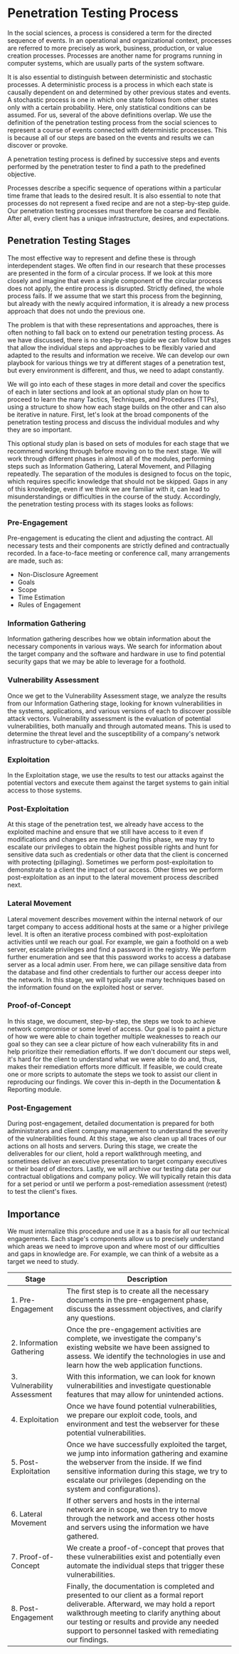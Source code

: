 # Penetration Testing Process

In the social sciences, a process is considered a term for the directed sequence of events. In an operational and organizational context, processes are referred to more precisely as work, business, production, or value creation processes. Processes are another name for programs running in computer systems, which are usually parts of the system software.

It is also essential to distinguish between deterministic and stochastic processes. A deterministic process is a process in which each state is causally dependent on and determined by other previous states and events. A stochastic process is one in which one state follows from other states only with a certain probability. Here, only statistical conditions can be assumed. For us, several of the above definitions overlap. We use the definition of the penetration testing process from the social sciences to represent a course of events connected with deterministic processes. This is because all of our steps are based on the events and results we can discover or provoke.

A penetration testing process is defined by successive steps and events performed by the penetration tester to find a path to the predefined objective.

Processes describe a specific sequence of operations within a particular time frame that leads to the desired result. It is also essential to note that processes do not represent a fixed recipe and are not a step-by-step guide. Our penetration testing processes must therefore be coarse and flexible. After all, every client has a unique infrastructure, desires, and expectations.

## Penetration Testing Stages

The most effective way to represent and define these is through interdependent stages. We often find in our research that these processes are presented in the form of a circular process. If we look at this more closely and imagine that even a single component of the circular process does not apply, the entire process is disrupted. Strictly defined, the whole process fails. If we assume that we start this process from the beginning, but already with the newly acquired information, it is already a new process approach that does not undo the previous one.

The problem is that with these representations and approaches, there is often nothing to fall back on to extend our penetration testing process. As we have discussed, there is no step-by-step guide we can follow but stages that allow the individual steps and approaches to be flexibly varied and adapted to the results and information we receive. We can develop our own playbook for various things we try at different stages of a penetration test, but every environment is different, and thus, we need to adapt constantly.

We will go into each of these stages in more detail and cover the specifics of each in later sections and look at an optional study plan on how to proceed to learn the many Tactics, Techniques, and Procedures (TTPs), using a structure to show how each stage builds on the other and can also be iterative in nature. First, let's look at the broad components of the penetration testing process and discuss the individual modules and why they are so important.

This optional study plan is based on sets of modules for each stage that we recommend working through before moving on to the next stage. We will work through different phases in almost all of the modules, performing steps such as Information Gathering, Lateral Movement, and Pillaging repeatedly. The separation of the modules is designed to focus on the topic, which requires specific knowledge that should not be skipped. Gaps in any of this knowledge, even if we think we are familiar with it, can lead to misunderstandings or difficulties in the course of the study. Accordingly, the penetration testing process with its stages looks as follows:

### Pre-Engagement

Pre-engagement is educating the client and adjusting the contract. All necessary tests and their components are strictly defined and contractually recorded. In a face-to-face meeting or conference call, many arrangements are made, such as:

- Non-Disclosure Agreement
- Goals
- Scope
- Time Estimation
- Rules of Engagement

### Information Gathering

Information gathering describes how we obtain information about the necessary components in various ways. We search for information about the target company and the software and hardware in use to find potential security gaps that we may be able to leverage for a foothold.

### Vulnerability Assessment

Once we get to the Vulnerability Assessment stage, we analyze the results from our Information Gathering stage, looking for known vulnerabilities in the systems, applications, and various versions of each to discover possible attack vectors. Vulnerability assessment is the evaluation of potential vulnerabilities, both manually and through automated means. This is used to determine the threat level and the susceptibility of a company's network infrastructure to cyber-attacks.

### Exploitation

In the Exploitation stage, we use the results to test our attacks against the potential vectors and execute them against the target systems to gain initial access to those systems.

### Post-Exploitation

At this stage of the penetration test, we already have access to the exploited machine and ensure that we still have access to it even if modifications and changes are made. During this phase, we may try to escalate our privileges to obtain the highest possible rights and hunt for sensitive data such as credentials or other data that the client is concerned with protecting (pillaging). Sometimes we perform post-exploitation to demonstrate to a client the impact of our access. Other times we perform post-exploitation as an input to the lateral movement process described next.

### Lateral Movement

Lateral movement describes movement within the internal network of our target company to access additional hosts at the same or a higher privilege level. It is often an iterative process combined with post-exploitation activities until we reach our goal. For example, we gain a foothold on a web server, escalate privileges and find a password in the registry. We perform further enumeration and see that this password works to access a database server as a local admin user. From here, we can pillage sensitive data from the database and find other credentials to further our access deeper into the network. In this stage, we will typically use many techniques based on the information found on the exploited host or server.

### Proof-of-Concept

In this stage, we document, step-by-step, the steps we took to achieve network compromise or some level of access. Our goal is to paint a picture of how we were able to chain together multiple weaknesses to reach our goal so they can see a clear picture of how each vulnerability fits in and help prioritize their remediation efforts. If we don't document our steps well, it's hard for the client to understand what we were able to do and, thus, makes their remediation efforts more difficult. If feasible, we could create one or more scripts to automate the steps we took to assist our client in reproducing our findings. We cover this in-depth in the Documentation & Reporting module.

### Post-Engagement

During post-engagement, detailed documentation is prepared for both administrators and client company management to understand the severity of the vulnerabilities found. At this stage, we also clean up all traces of our actions on all hosts and servers. During this stage, we create the deliverables for our client, hold a report walkthrough meeting, and sometimes deliver an executive presentation to target company executives or their board of directors. Lastly, we will archive our testing data per our contractual obligations and company policy. We will typically retain this data for a set period or until we perform a post-remediation assessment (retest) to test the client's fixes.

## Importance

We must internalize this procedure and use it as a basis for all our technical engagements. Each stage's components allow us to precisely understand which areas we need to improve upon and where most of our difficulties and gaps in knowledge are. For example, we can think of a website as a target we need to study.

| Stage                       | Description                                                                                                                                                                                                                                                                                |
| --------------------------- | ------------------------------------------------------------------------------------------------------------------------------------------------------------------------------------------------------------------------------------------------------------------------------------------ |
| 1. Pre-Engagement           | The first step is to create all the necessary documents in the pre-engagement phase, discuss the assessment objectives, and clarify any questions.                                                                                                                                         |
| 2. Information Gathering    | Once the pre-engagement activities are complete, we investigate the company's existing website we have been assigned to assess. We identify the technologies in use and learn how the web application functions.                                                                           |
| 3. Vulnerability Assessment | With this information, we can look for known vulnerabilities and investigate questionable features that may allow for unintended actions.                                                                                                                                                  |
| 4. Exploitation             | Once we have found potential vulnerabilities, we prepare our exploit code, tools, and environment and test the webserver for these potential vulnerabilities.                                                                                                                              |
| 5. Post-Exploitation        | Once we have successfully exploited the target, we jump into information gathering and examine the webserver from the inside. If we find sensitive information during this stage, we try to escalate our privileges (depending on the system and configurations).                          |
| 6. Lateral Movement         | If other servers and hosts in the internal network are in scope, we then try to move through the network and access other hosts and servers using the information we have gathered.                                                                                                        |
| 7. Proof-of-Concept         | We create a proof-of-concept that proves that these vulnerabilities exist and potentially even automate the individual steps that trigger these vulnerabilities.                                                                                                                           |
| 8. Post-Engagement          | Finally, the documentation is completed and presented to our client as a formal report deliverable. Afterward, we may hold a report walkthrough meeting to clarify anything about our testing or results and provide any needed support to personnel tasked with remediating our findings. |
